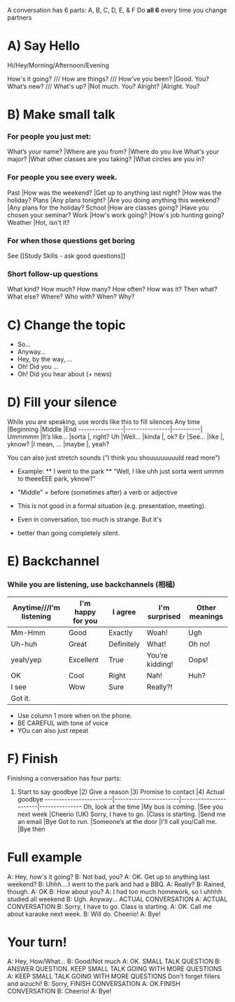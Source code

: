 A conversation has 6 parts: A, B, C, D, E, & F
Do __all 6__ every time you change partners

# A) Say Hello
Hi/Hey/Morning/Afternoon/Evening

How's it going? /// How are things? /// How’ve you been? |Good. You?
What’s new? /// What's up? 					|Not much. You?
Alright? 									|Alright. You?

# B) Make small talk
### For people you just met:
What’s your name?	|Where are you from? 	                    |Where do you live
What's your major?  |What other classes are you taking?			|What circles are you in?


### For people you see every week.
Past 	|How was the weekend? 		|Get up to anything last night? |How was the holiday?
Plans 	|Any plans tonight? 		|Are you doing anything this weekend? |Any plans for the holiday?
School 	|How are classes going? 	|Have you chosen your seminar?
Work	|How's work going? 			|How's job hunting going?
Weather |Hot, isn't it?

### For when those questions get boring
See [[Study Skills - ask good questions]]

### Short follow-up questions
What kind? 	How much? How many? How often?
How was it? Then what? What else?
Where? Who with? When? Why?

# C) Change the topic
* So…
* Anyway…
* Hey, by the way, ...
* Oh! Did you ...
* Oh! Did you hear about (+ news)


# D) Fill your silence
While you are speaking, use words like this to fill silences
Any time        |Beginning      |Middle     |End
----------------|----------------|----------|
Ummmmm			|It’s like...   |sorta      |, right?
Uh              |Well...        |kinda      |, ok?
Er  	        |See...         |like       |, yknow?
	            |I mean, ...    |maybe        |, yeah?

You can also just stretch sounds ("I think you shouuuuuuuuld read more")

* Example:
** I went to the park
** "Well, I like uhh just sorta went ummm to theeeEEE park, yknow?"

* "Middle" = before (sometimes after) a verb or adjective
* This is not good in a formal situation (e.g. presentation, meeting).
* Even in conversation, too much is strange. But it's
* better than going completely silent.


# E) Backchannel
### While you are listening, use backchannels (相槌)
Anytime///I'm listening |I'm happy for you  |I agree    |I'm surprised  |Other meanings
------------------------|-------------------|-----------|-------------- |-----------
Mm-Hmm                  |Good               |Exactly    |Woah!           |Ugh
Uh-huh                  |Great              |Definitely |What!           |Oh no!
yeah/yep                |Excellent          |True       |You’re kidding! |Oops!
OK                      |Cool               |Right      |Nah!            |Huh?
I see                   |Wow                |Sure       |Really?!        |
Got it.                 |                   |           |

* Use column  1 more when on the phone.
* BE CAREFUL with tone of voice
* YOu can also just repeat

# F) Finish
Finishing a conversation has four parts:

1) Start to say goodbye	|2) Give a reason		|3) Promise to contact	|4) Actual goodbye
------------------------|-----------------------|-----------------------|---------------
Oh, look at the time	|My bus is coming.		|See you next week 		|Cheerio (UK)
Sorry, I have to go.	|Class is starting.		|Send me an email		|Bye
Got to run.				|Someone’s at the door	|I'll call you/Call me.	|Bye then


# Full example
A: Hey, how's it going?
B: Not bad, you?
A: OK. Get up to anything last weekend?
B: Uhhh....I went to the park and had a BBQ.
A: Really?
B: Rained, though.
A: OK
B: How about you?
A: I had too much homework, so I uhhhh studied all weekend
B: Ugh. Anyway... ACTUAL CONVERSATION
A: ACTUAL CONVERSATION
B: Sorry, I have to go. Class is starting.
A: OK. Call me about karaoke next week.
B: Will do. Cheerio!
A: Bye!

# Your turn!
A: Hey, How/What...
B: Good/Not much
A: OK. SMALL TALK QUESTION
B: ANSWER QUESTION. KEEP SMALL TALK GOING WITH MORE QUESTIONS
A: KEEP SMALL TALK GOING WITH MORE QUESTIONS
<red>Don't forget fillers and aizuchi!</red>
B: Sorry, FINISH CONVERSATION
A: OK.FINISH CONVERSATION
B: Cheerio!
A: Bye!

